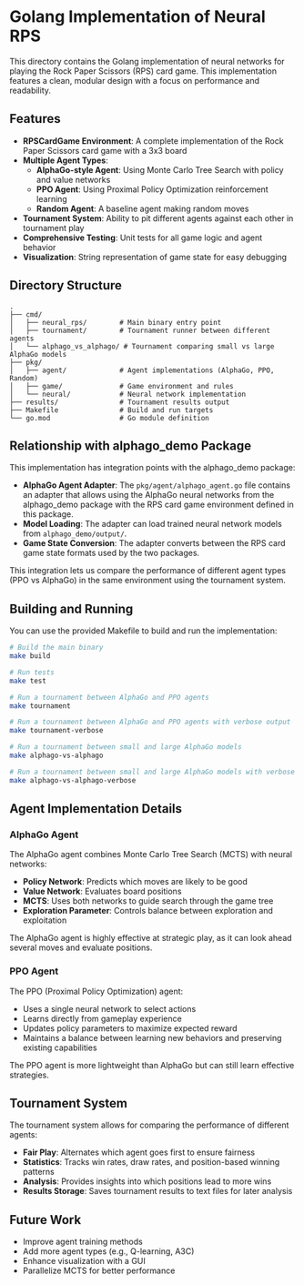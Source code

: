 # Golang Implementation of Neural RPS

This directory contains the Golang implementation of neural networks for playing the Rock Paper Scissors (RPS) card game. This implementation features a clean, modular design with a focus on performance and readability.

## Features

- **RPSCardGame Environment**: A complete implementation of the Rock Paper Scissors card game with a 3x3 board
- **Multiple Agent Types**:
  - **AlphaGo-style Agent**: Using Monte Carlo Tree Search with policy and value networks
  - **PPO Agent**: Using Proximal Policy Optimization reinforcement learning
  - **Random Agent**: A baseline agent making random moves
- **Tournament System**: Ability to pit different agents against each other in tournament play
- **Comprehensive Testing**: Unit tests for all game logic and agent behavior
- **Visualization**: String representation of game state for easy debugging

## Directory Structure

```
.
├── cmd/
│   ├── neural_rps/        # Main binary entry point
│   ├── tournament/        # Tournament runner between different agents
│   └── alphago_vs_alphago/ # Tournament comparing small vs large AlphaGo models
├── pkg/
│   ├── agent/             # Agent implementations (AlphaGo, PPO, Random)
│   ├── game/              # Game environment and rules
│   └── neural/            # Neural network implementation
├── results/               # Tournament results output
├── Makefile               # Build and run targets
└── go.mod                 # Go module definition
```

## Relationship with alphago_demo Package

This implementation has integration points with the alphago_demo package:

- **AlphaGo Agent Adapter**: The `pkg/agent/alphago_agent.go` file contains an adapter that allows using the AlphaGo neural networks from the alphago_demo package with the RPS card game environment defined in this package.
- **Model Loading**: The adapter can load trained neural network models from `alphago_demo/output/`.
- **Game State Conversion**: The adapter converts between the RPS card game state formats used by the two packages.

This integration lets us compare the performance of different agent types (PPO vs AlphaGo) in the same environment using the tournament system.

## Building and Running

You can use the provided Makefile to build and run the implementation:

```bash
# Build the main binary
make build

# Run tests
make test

# Run a tournament between AlphaGo and PPO agents
make tournament

# Run a tournament between AlphaGo and PPO agents with verbose output
make tournament-verbose

# Run a tournament between small and large AlphaGo models
make alphago-vs-alphago

# Run a tournament between small and large AlphaGo models with verbose output
make alphago-vs-alphago-verbose
```

## Agent Implementation Details

### AlphaGo Agent

The AlphaGo agent combines Monte Carlo Tree Search (MCTS) with neural networks:

- **Policy Network**: Predicts which moves are likely to be good
- **Value Network**: Evaluates board positions
- **MCTS**: Uses both networks to guide search through the game tree
- **Exploration Parameter**: Controls balance between exploration and exploitation

The AlphaGo agent is highly effective at strategic play, as it can look ahead several moves and evaluate positions.

### PPO Agent

The PPO (Proximal Policy Optimization) agent:

- Uses a single neural network to select actions
- Learns directly from gameplay experience
- Updates policy parameters to maximize expected reward
- Maintains a balance between learning new behaviors and preserving existing capabilities

The PPO agent is more lightweight than AlphaGo but can still learn effective strategies.

## Tournament System

The tournament system allows for comparing the performance of different agents:

- **Fair Play**: Alternates which agent goes first to ensure fairness
- **Statistics**: Tracks win rates, draw rates, and position-based winning patterns
- **Analysis**: Provides insights into which positions lead to more wins
- **Results Storage**: Saves tournament results to text files for later analysis

## Future Work

- Improve agent training methods
- Add more agent types (e.g., Q-learning, A3C)
- Enhance visualization with a GUI
- Parallelize MCTS for better performance 